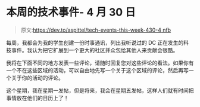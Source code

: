 # 本周的技术事件- 4 月 30 日

> 原文:[https://dev.to/aspittel/tech-events-this-week-430-4 nfb](https://dev.to/aspittel/tech-events-this-week---430-4nfb)

每周，我都会为我的学生创建一份时事通讯，列出我听说过的 DC 正在发生的科技事件。我认为把它扩展到一个更大的社区并众包给其他人来贡献会很酷。

我将在下面不同的地方发表一些评论，请随时回复您对这些评论的看法。如果你有一个不在这些区域的活动，可以自由地先写一个关于这个区域的评论，然后再写一个关于你的活动的评论。

这个星期，我在星期一发帖，但是将来，我会在星期五发帖，这样人们就有时间把事情放在他们的日历上了！